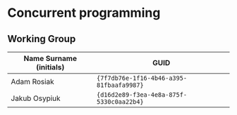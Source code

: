 # Concurrent programming

## Working Group

| Name Surname (initials) | GUID                                     |
| ----------------------- | ---------------------------------------- |
| Adam Rosiak             | `{7f7db76e-1f16-4b46-a395-81fbaafa9987}` |
| Jakub Osypiuk           | `{d16d2e89-f3ea-4e8a-875f-5330c0aa22b4}` |
